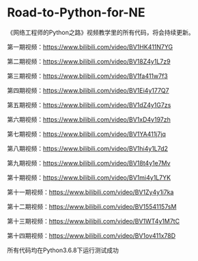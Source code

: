 # Road-to-Python-for-NE
《网络工程师的Python之路》视频教学里的所有代码，将会持续更新。

第一期视频：https://www.bilibili.com/video/BV1HK411N7YG 

第二期视频：https://www.bilibili.com/video/BV18Z4y1L7z9

第三期视频：https://www.bilibili.com/video/BV1fa411w7f3

第四期视频：https://www.bilibili.com/video/BV1Ei4y177Q7

第五期视频：https://www.bilibili.com/video/BV1dZ4y1G7zs

第六期视频：https://www.bilibili.com/video/BV1xD4y197zh

第七期视频：https://www.bilibili.com/video/BV1YA411j7jq

第八期视频：https://www.bilibili.com/video/BV1hi4y1L7d2

第九期视频：https://www.bilibili.com/video/BV18t4y1e7Mv

第十期视频：https://www.bilibili.com/video/BV1mi4y1L7YK

第十一期视频：https://www.bilibili.com/video/BV1Zy4y1i7ka

第十二期视频：https://www.bilibili.com/video/BV15541157sM

第十三期视频：https://www.bilibili.com/video/BV1WT4y1M7tC

第十四期视频：https://www.bilibili.com/video/BV1ov411x78D

所有代码均在Python3.6.8下运行测试成功

